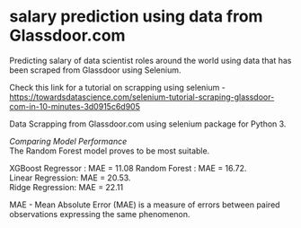 # salary prediction using data from Glassdoor.com  

Predicting salary of data scientist roles around the world using data that has been scraped from Glassdoor using Selenium.

Check this link for a tutorial on scrapping using selenium - https://towardsdatascience.com/selenium-tutorial-scraping-glassdoor-com-in-10-minutes-3d0915c6d905 

Data Scrapping from Glassdoor.com using selenium package for Python 3.  


*Comparing Model Performance*   
The Random Forest model proves to be most suitable.  

XGBoost Regressor : MAE = 11.08
Random Forest : MAE = 16.72.   
Linear Regression: MAE = 20.53.   
Ridge Regression: MAE = 22.11         
  
MAE - Mean Absolute Error (MAE) is a measure of errors between paired observations expressing the same phenomenon. 
